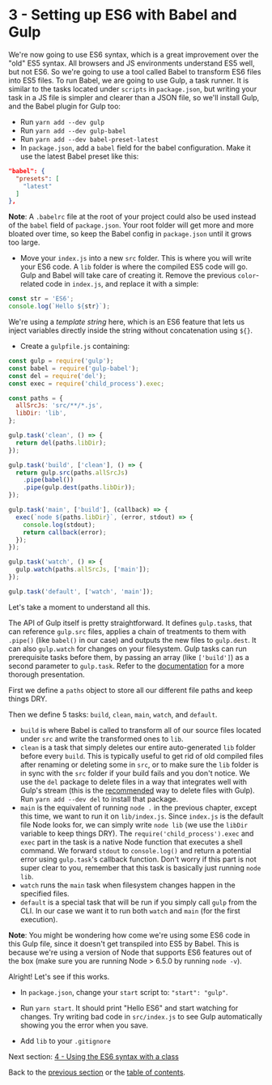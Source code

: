 # 3 - Setting up ES6 with Babel and Gulp

We're now going to use ES6 syntax, which is a great improvement over the "old" ES5 syntax. All browsers and JS environments understand ES5 well, but not ES6. So we're going to use a tool called Babel to transform ES6 files into ES5 files. To run Babel, we are going to use Gulp, a task runner. It is similar to the tasks located under `scripts` in `package.json`, but writing your task in a JS file is simpler and clearer than a JSON file, so we'll install Gulp, and the Babel plugin for Gulp too:

- Run `yarn add --dev gulp`
- Run `yarn add --dev gulp-babel`
- Run `yarn add --dev babel-preset-latest`
- In `package.json`, add a `babel` field for the babel configuration. Make it use the latest Babel preset like this:

```json
"babel": {
  "presets": [
    "latest"
  ]
},
```

**Note**: A `.babelrc` file at the root of your project could also be used instead of the `babel` field of `package.json`. Your root folder will get more and more bloated over time, so keep the Babel config in `package.json` until it grows too large.

- Move your `index.js` into a new `src` folder. This is where you will write your ES6 code. A `lib` folder is where the compiled ES5 code will go. Gulp and Babel will take care of creating it. Remove the previous `color`-related code in `index.js`, and replace it with a simple:

```javascript
const str = 'ES6';
console.log(`Hello ${str}`);
```

We're using a *template string* here, which is an ES6 feature that lets us inject variables directly inside the string without concatenation using `${}`.

- Create a `gulpfile.js` containing:

```javascript
const gulp = require('gulp');
const babel = require('gulp-babel');
const del = require('del');
const exec = require('child_process').exec;

const paths = {
  allSrcJs: 'src/**/*.js',
  libDir: 'lib',
};

gulp.task('clean', () => {
  return del(paths.libDir);
});

gulp.task('build', ['clean'], () => {
  return gulp.src(paths.allSrcJs)
    .pipe(babel())
    .pipe(gulp.dest(paths.libDir));
});

gulp.task('main', ['build'], (callback) => {
  exec(`node ${paths.libDir}`, (error, stdout) => {
    console.log(stdout);
    return callback(error);
  });
});

gulp.task('watch', () => {
  gulp.watch(paths.allSrcJs, ['main']);
});

gulp.task('default', ['watch', 'main']);

```

Let's take a moment to understand all this.

The API of Gulp itself is pretty straightforward. It defines `gulp.task`s, that can reference `gulp.src` files, applies a chain of treatments to them with `.pipe()` (like `babel()` in our case) and outputs the new files to `gulp.dest`. It can also `gulp.watch` for changes on your filesystem. Gulp tasks can run prerequisite tasks before them, by passing an array (like `['build']`) as a second parameter to `gulp.task`. Refer to the [documentation](https://github.com/gulpjs/gulp) for a more thorough presentation.

First we define a `paths` object to store all our different file paths and keep things DRY.

Then we define 5 tasks: `build`, `clean`, `main`, `watch`, and `default`.

- `build` is where Babel is called to transform all of our source files located under `src` and write the transformed ones to `lib`.
- `clean` is a task that simply deletes our entire auto-generated `lib` folder before every `build`. This is typically useful to get rid of old compiled files after renaming or deleting some in `src`, or to make sure the `lib` folder is in sync with the `src` folder if your build fails and you don't notice. We use the `del` package to delete files in a way that integrates well with Gulp's stream (this is the [recommended](https://github.com/gulpjs/gulp/blob/master/docs/recipes/delete-files-folder.md) way to delete files with Gulp). Run `yarn add --dev del` to install that package.
- `main` is the equivalent of running `node .` in the previous chapter, except this time, we want to run it on `lib/index.js`. Since `index.js` is the default file Node looks for, we can simply write `node lib` (we use the `libDir` variable to keep things DRY). The `require('child_process').exec` and `exec` part in the task is a native Node function that executes a shell command. We forward `stdout` to `console.log()` and return a potential error using `gulp.task`'s callback function. Don't worry if this part is not super clear to you, remember that this task is basically just running `node lib`.
- `watch` runs the `main` task when filesystem changes happen in the specified files.
- `default` is a special task that will be run if you simply call `gulp` from the CLI. In our case we want it to run both `watch` and `main` (for the first execution).

**Note**: You might be wondering how come we're using some ES6 code in this Gulp file, since it doesn't get transpiled into ES5 by Babel. This is because we're using a version of Node that supports ES6 features out of the box (make sure you are running Node > 6.5.0 by running `node -v`).

Alright! Let's see if this works.

- In `package.json`, change your `start` script to: `"start": "gulp"`.
- Run `yarn start`. It should print "Hello ES6" and start watching for changes. Try writing bad code in `src/index.js` to see Gulp automatically showing you the error when you save.

- Add `lib` to your `.gitignore`


Next section: [4 - Using the ES6 syntax with a class](/tutorial/4-es6-syntax-class)

Back to the [previous section](/tutorial/2-packages) or the [table of contents](https://github.com/verekia/js-stack-from-scratch).
